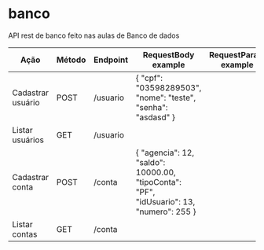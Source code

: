 # banco

API rest de banco feito nas aulas de Banco de dados

| Ação 	| Método 	| Endpoint 	| RequestBody example 	| RequestParam example 	|
|---	|---	|---	|---	|---	|
| Cadastrar usuário 	| POST 	| /usuario 	| { "cpf": "03598289503", "nome": "teste", "senha": "asdasd" } 	|  	|
| Listar usuários 	| GET 	| /usuario 	|  	|  	|
| Cadastrar conta 	| POST 	| /conta 	| { "agencia": 12, "saldo": 10000.00, "tipoConta": "PF", "idUsuario": 13, "numero": 255 } 	|  	|
| Listar contas 	| GET 	| /conta 	|  	|  	|